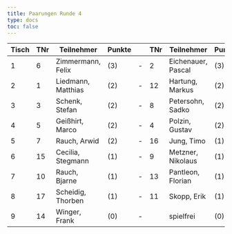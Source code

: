 ```yaml
---
title: Paarungen Runde 4
type: docs
toc: false
---
```


| Tisch | TNr | Teilnehmer         | Punkte |   | TNr | Teilnehmer         | Punkte | Ergebnis |
|-------|-----|--------------------|--------|---|-----|--------------------|--------|----------|
| 1     | 6   | Zimmermann, Felix  | (3)    | - | 2   | Eichenauer, Pascal | (3)    | ½ - ½    |
| 2     | 1   | Liedmann, Matthias | (2)    | - | 12  | Hartung, Markus    | (2)    | 0 - 1    |
| 3     | 3   | Schenk, Stefan     | (2)    | - | 8   | Petersohn, Sadko   | (2)    | 1 - 0    |
| 4     | 5   | Geißhirt, Marco    | (2)    | - | 4   | Polzin, Gustav     | (2)    | 1 - 0    |
| 5     | 7   | Rauch, Arwid       | (2)    | - | 16  | Jung, Timo         | (1)    | ½ - ½    |
| 6     | 15  | Cecilia, Stegmann  | (1)    | - | 9   | Metzner, Nikolaus  | (1)    | 0 - 1    |
| 7     | 10  | Rauch, Bjarne      | (1)    | - | 13  | Pantleon, Florian  | (1)    | ½ - ½    |
| 8     | 17  | Scheidig, Thorben  | (1)    | - | 11  | Skopp, Erik        | (1)    | 0 - 1    |
| 9     | 14  | Winger, Frank      | (0)    | - |     | spielfrei          | (0)    | +        |
